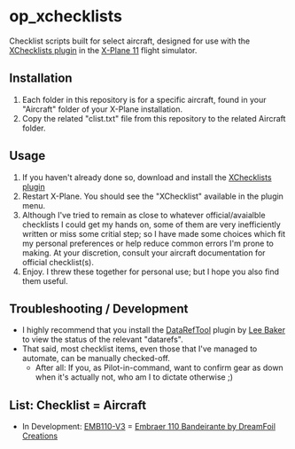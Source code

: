 # op_xchecklists

Checklist scripts built for select aircraft, designed for use with the [XChecklists plugin](https://forums.x-plane.org/index.php?/files/file/20785-xchecklist-linwinmac3264/) in the [X-Plane 11](https://www.x-plane.com) flight simulator.

## Installation
1. Each folder in this repository is for a specific aircraft, found in your "Aircraft" folder of your X-Plane installation.
2. Copy the related "clist.txt" file from this repository to the related Aircraft folder.

## Usage
1. If you haven't already done so, download and install the [XChecklists plugin](https://forums.x-plane.org/index.php?/files/file/20785-xchecklist-linwinmac3264/)
2. Restart X-Plane. You should see the "XChecklist" available in the plugin menu.
3. Although I've tried to remain as close to whatever official/avaialble checklists I could get my hands on, some of them are very inefficiently written or miss some critial step; so I have made some choices which fit my personal preferences or help reduce common errors I'm prone to making. At your discretion, consult your aircraft documentation for official checklist(s).
4. Enjoy. I threw these together for personal use; but I hope you also find them useful.

## Troubleshooting / Development
* I highly recommend that you install the [DataRefTool](https://github.com/leecbaker/datareftool) plugin by [Lee Baker](https://github.com/leecbaker) to view the status of the relevant "datarefs".
* That said, most checklist items, even those that I've managed to automate, can be manually checked-off.
   * After all: If you, as Pilot-in-command, want to confirm gear as down when it's actually not, who am I to dictate otherwise ;)

## List: Checklist = Aircraft
* In Development: [EMB110-V3](https://github.com/Omar42Phillips/op_xchecklists/blob/main/EMB110-V3/clist.txt) = [Embraer 110 Bandeirante by DreamFoil Creations](https://store.x-plane.org/Embraer-110--Bandeirante-XP11_p_850.html)
